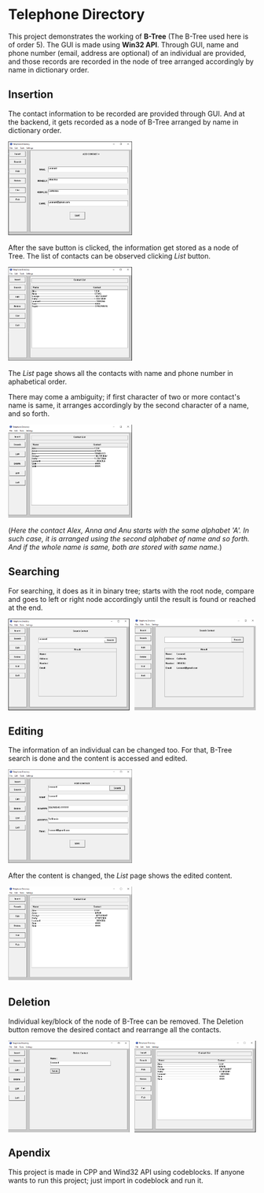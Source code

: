 # Telephone Directory
This project demonstrates the working of **B-Tree** (The B-Tree used here is of order 5). The GUI is made using **Win32 API**. Through GUI, name and phone number (email, address are optional) of an individual are provided, and those records are recorded in the node of tree arranged accordingly by name in dictionary order.

## Insertion
The contact information to be recorded are provided through GUI. And at the backend, it gets recorded as a node of B-Tree arranged by name in dictionary order.

<img src="images/insertGUI.png" alt="Insertion page image" width="50%" />

After the save button is clicked, the information get stored as a node of Tree. The list of contacts can be observed clicking *List* button. 

<img src="images/listGUI.png" alt="list of all the contacts" width="50%" />

The *List* page shows all the contacts with name and phone number in aphabetical order.

There may come a ambiguity; if first character of two or more contact's name is same, it arranges accordingly by the second character of a name, and so forth.

<img src="images/ambuigity.png" alt="contacts having same first alphabet in name" width="50%" />

(_Here the contact Alex, Anna and Anu starts with the same alphabet 'A'. In such case, it is arranged using the second alphabet of name and so forth. And if the whole name is same, both are stored with same name._) 

## Searching
For searching, it does as it in binary tree; starts with the root node, compare and goes to left or right node accordingly until the result is found or reached at the end.

<p style="display:flex; justify-content: space-between;">
  <img src="images/search1.png" alt="search page" width="49%" />
  <img src="images/search2.png" alt="search result" width="49%" /> 
</p>


## Editing
The information of an individual can be changed too. For that, B-Tree search is done and the content is accessed and edited.

<img src="images/edit1.PNG" alt="Searching to edit" width="50%" />

After the content is changed, the *List* page shows the edited content.

<img src="images/edit2.PNG" alt="Edited" width="50%" />


## Deletion
Individual key/block of the node of B-Tree can be removed. The Deletion button remove the desired contact and rearrange all the contacts.


<p style="display:flex; justify-content: space-between;">
  <img src="images/delete.png" alt="searching" width="49%" />
  <img src="images/delete2.png" alt="search result" width="49%" /> 
</p>


## Apendix
This project is made in CPP and Wind32 API using codeblocks. If anyone wants to run this project; just import in codeblock and run it.

